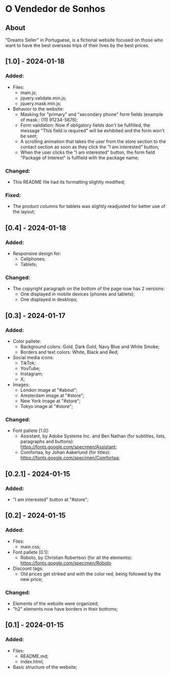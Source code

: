 # O Vendedor de Sonhos

## About

"Dreams Seller" in Portuguese, is a fictional website focused on those who want to have the best overseas trips of their lives by the best prices.

## [1.0] - 2024-01-18

### Added:

- Files:
  - main.js;
  - jquery.validate.min.js;
  - jquery.mask.min.js;
- Behavior to the website:
  - Masking for "primary" and "secondary phone" form fields (example of mask.: (11) 91234-5678);
  - Form validation: Now if obligatory fields don't be fullfilled, the message "This field is required" will be exhibited and the form won't be sent; 
  - A scrolling animation that takes the user from the store section to the contact section as soon as they click the "I am interested" button;
  - When the user clicks the "I am interested" button, the form field "Package of Interest" is fullfield with the package name;

### Changed:

- This README file had its formatting slightly modified;

### Fixed:

- The product columns for tablets was slightly readjusted for better use of the layout;

## [0.4] - 2024-01-18

### Added:

- Responsive design for:
  - Cellphones;
  - Tablets;

### Changed:

- The copyright paragraph on the bottom of the page now has 2 versions:
  - One displayed in mobile devices (phones and tablets);
  - One displayed in desktops;

## [0.3] - 2024-01-17

### Added:

- Color pallete: 
  - Background colors: Gold, Dark Gold, Navy Blue and White Smoke;
  - Borders and text colors: White, Black and Red;
- Social media icons:
  - TikTok;
  - YouTube;
  - Instagram;
  - X;
- Images:
  - London image at "#about";
  - Amsterdam image at "#store";
  - New York image at "#store";
  - Tokyo image at "#store";

### Changed:

- Font pallete [1.0]:
  - Assistant, by Adobe Systems Inc. and Ben Nathan (for subtitles, lists, paragraphs and buttons): https://fonts.google.com/specimen/Assistant;
  - Comfortaa, by Johan Aakerlund (for titles): https://fonts.google.com/specimen/Comfortaa;

## [0.2.1] - 2024-01-15

### Added:

- "I am interested" button at "#store";

## [0.2] - 2024-01-15

### Added:

- Files:
  - main.css;
- Font pallete [0.1]: 
  - Roboto, by Christian Robertson (for all the elements): https://fonts.google.com/specimen/Roboto
- Discount tags: 
  - Old prices get striked and with the color red, being followed by the new price; 

### Changed:

- Elements of the website were organized;
- "h2" elements now have borders in their bottoms;

## [0.1] - 2024-01-15

### Added:

- Files:
  - README.md;
  - index.html;
- Basic structure of the website;
